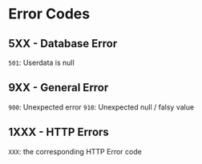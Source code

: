 # Error Codes 

## 5XX - Database Error 
`501`: Userdata is null

## 9XX - General Error 
`900`: Unexpected error 
`910`: Unexpected null / falsy value

## 1XXX - HTTP Errors
`XXX`: the corresponding HTTP Error code
